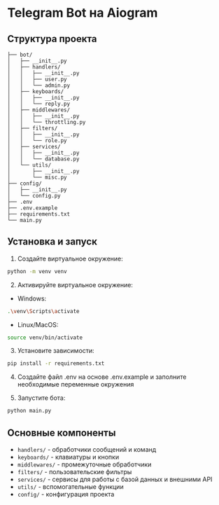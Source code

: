 # Telegram Bot на Aiogram

## Структура проекта
```
├── bot/
│   ├── __init__.py
│   ├── handlers/
│   │   ├── __init__.py
│   │   ├── user.py
│   │   └── admin.py
│   ├── keyboards/
│   │   ├── __init__.py
│   │   └── reply.py
│   ├── middlewares/
│   │   ├── __init__.py
│   │   └── throttling.py
│   ├── filters/
│   │   ├── __init__.py
│   │   └── role.py
│   ├── services/
│   │   ├── __init__.py
│   │   └── database.py
│   └── utils/
│       ├── __init__.py
│       └── misc.py
├── config/
│   ├── __init__.py
│   └── config.py
├── .env
├── .env.example
├── requirements.txt
└── main.py
```

## Установка и запуск

1. Создайте виртуальное окружение:
```bash
python -m venv venv
```

2. Активируйте виртуальное окружение:
- Windows:
```bash
.\venv\Scripts\activate
```
- Linux/MacOS:
```bash
source venv/bin/activate
```

3. Установите зависимости:
```bash
pip install -r requirements.txt
```

4. Создайте файл .env на основе .env.example и заполните необходимые переменные окружения

5. Запустите бота:
```bash
python main.py
```

## Основные компоненты

- `handlers/` - обработчики сообщений и команд
- `keyboards/` - клавиатуры и кнопки
- `middlewares/` - промежуточные обработчики
- `filters/` - пользовательские фильтры
- `services/` - сервисы для работы с базой данных и внешними API
- `utils/` - вспомогательные функции
- `config/` - конфигурация проекта 